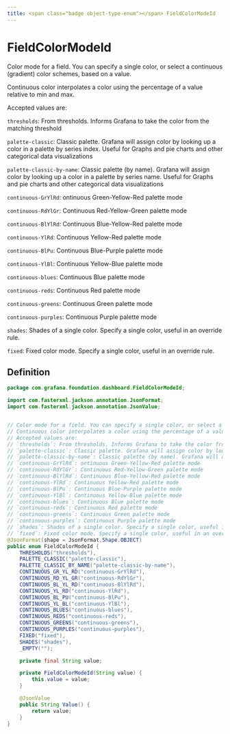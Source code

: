 ```yaml
---
title: <span class="badge object-type-enum"></span> FieldColorModeId
---
```

# <span class="badge object-type-enum"></span> FieldColorModeId

Color mode for a field. You can specify a single color, or select a continuous (gradient) color schemes, based on a value.

Continuous color interpolates a color using the percentage of a value relative to min and max.

Accepted values are:

`thresholds`: From thresholds. Informs Grafana to take the color from the matching threshold

`palette-classic`: Classic palette. Grafana will assign color by looking up a color in a palette by series index. Useful for Graphs and pie charts and other categorical data visualizations

`palette-classic-by-name`: Classic palette (by name). Grafana will assign color by looking up a color in a palette by series name. Useful for Graphs and pie charts and other categorical data visualizations

`continuous-GrYlRd`: ontinuous Green-Yellow-Red palette mode

`continuous-RdYlGr`: Continuous Red-Yellow-Green palette mode

`continuous-BlYlRd`: Continuous Blue-Yellow-Red palette mode

`continuous-YlRd`: Continuous Yellow-Red palette mode

`continuous-BlPu`: Continuous Blue-Purple palette mode

`continuous-YlBl`: Continuous Yellow-Blue palette mode

`continuous-blues`: Continuous Blue palette mode

`continuous-reds`: Continuous Red palette mode

`continuous-greens`: Continuous Green palette mode

`continuous-purples`: Continuous Purple palette mode

`shades`: Shades of a single color. Specify a single color, useful in an override rule.

`fixed`: Fixed color mode. Specify a single color, useful in an override rule.

## Definition

```java
package com.grafana.foundation.dashboard.FieldColorModeId;

import com.fasterxml.jackson.annotation.JsonFormat;
import com.fasterxml.jackson.annotation.JsonValue;


// Color mode for a field. You can specify a single color, or select a continuous (gradient) color schemes, based on a value.
// Continuous color interpolates a color using the percentage of a value relative to min and max.
// Accepted values are:
// `thresholds`: From thresholds. Informs Grafana to take the color from the matching threshold
// `palette-classic`: Classic palette. Grafana will assign color by looking up a color in a palette by series index. Useful for Graphs and pie charts and other categorical data visualizations
// `palette-classic-by-name`: Classic palette (by name). Grafana will assign color by looking up a color in a palette by series name. Useful for Graphs and pie charts and other categorical data visualizations
// `continuous-GrYlRd`: ontinuous Green-Yellow-Red palette mode
// `continuous-RdYlGr`: Continuous Red-Yellow-Green palette mode
// `continuous-BlYlRd`: Continuous Blue-Yellow-Red palette mode
// `continuous-YlRd`: Continuous Yellow-Red palette mode
// `continuous-BlPu`: Continuous Blue-Purple palette mode
// `continuous-YlBl`: Continuous Yellow-Blue palette mode
// `continuous-blues`: Continuous Blue palette mode
// `continuous-reds`: Continuous Red palette mode
// `continuous-greens`: Continuous Green palette mode
// `continuous-purples`: Continuous Purple palette mode
// `shades`: Shades of a single color. Specify a single color, useful in an override rule.
// `fixed`: Fixed color mode. Specify a single color, useful in an override rule.
@JsonFormat(shape = JsonFormat.Shape.OBJECT)
public enum FieldColorModeId {
    THRESHOLDS("thresholds"),
    PALETTE_CLASSIC("palette-classic"),
    PALETTE_CLASSIC_BY_NAME("palette-classic-by-name"),
    CONTINUOUS_GR_YL_RD("continuous-GrYlRd"),
    CONTINUOUS_RD_YL_GR("continuous-RdYlGr"),
    CONTINUOUS_BL_YL_RD("continuous-BlYlRd"),
    CONTINUOUS_YL_RD("continuous-YlRd"),
    CONTINUOUS_BL_PU("continuous-BlPu"),
    CONTINUOUS_YL_BL("continuous-YlBl"),
    CONTINUOUS_BLUES("continuous-blues"),
    CONTINUOUS_REDS("continuous-reds"),
    CONTINUOUS_GREENS("continuous-greens"),
    CONTINUOUS_PURPLES("continuous-purples"),
    FIXED("fixed"),
    SHADES("shades"),
    _EMPTY("");

    private final String value;

    private FieldColorModeId(String value) {
        this.value = value;
    }

    @JsonValue
    public String Value() {
        return value;
    }
}

```
